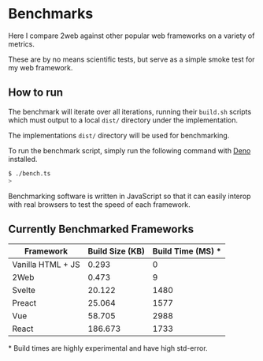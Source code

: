# Benchmarks

Here I compare 2web against other popular web frameworks on a variety of
metrics.

These are by no means scientific tests, but serve as a simple smoke test for my
web framework.

## How to run

The benchmark will iterate over all iterations, running their `build.sh`
scripts which must output to a local `dist/` directory under the implementation.

The implementations `dist/` directory will be used for benchmarking.

To run the benchmark script, simply run the following command with
[Deno](https://deno.com/) installed.

```sh
$ ./bench.ts
>
```

Benchmarking software is written in JavaScript so that it can easily interop
with real browsers to test the speed of each framework.

## Currently Benchmarked Frameworks

| Framework         | Build Size (KB) | Build Time (MS) \* |
| ----------------- | --------------- | ------------------ |
| Vanilla HTML + JS | 0.293           | 0                  |
| 2Web              | 0.473           | 9                  |
| Svelte            | 20.122          | 1480               |
| Preact            | 25.064          | 1577               |
| Vue               | 58.705          | 2988               |
| React             | 186.673         | 1733               |

\* Build times are highly experimental and have high std-error.
